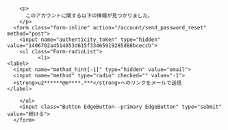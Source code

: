 

        <p>
          このアカウントに関する以下の情報が見つかりました。
        </p>
      <form class="form-inline" action="/account/send_password_reset" method="post">
        <input name="authenticity_token" type="hidden" value="1406702a4514053d615f33465919285d88bceccb">
        <ul class="Form-radioList">
              <li>
    <label>
      <input name="method_hint[-1]" type="hidden" value="email">
      <input name="method" type="radio" checked="" value="-1">
      <strong>u2******@m****.***</strong>へのリンクをメールで送信
    </label>
  </li>

        </ul>
        <input class="Button EdgeButton--primary EdgeButton" type="submit" value="続ける">
      </form>


